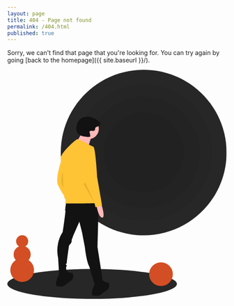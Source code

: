 ```yaml
---
layout: page
title: 404 - Page not found
permalink: /404.html
published: true
---
```


Sorry, we can't find that page that you're looking for. You can try again by going [back to the homepage]({{ site.baseurl }}/).

<div style="display:block; margin:auto;">
    <svg width="798" height="835" viewBox="0 0 798 835" fill="none" xmlns="http://www.w3.org/2000/svg">
        <a xlink:href="http://www.acentoenlao.com">
            <g clip-path="url(#clip0)">
            <path d="M308.5 834.5C478.88 834.5 617 810.1 617 780C617 749.9 478.88 725.5 308.5 725.5C138.12 725.5 0 749.9 0 780C0 810.1 138.12 834.5 308.5 834.5Z" fill="#272727"/>
            <path d="M496 603C662.514 603 797.5 468.014 797.5 301.5C797.5 134.986 662.514 0 496 0C329.486 0 194.5 134.986 194.5 301.5C194.5 468.014 329.486 603 496 603Z" fill="#272727"/>
            <path opacity="0.05" d="M496 550.398C633.462 550.398 744.898 438.962 744.898 301.5C744.898 164.038 633.462 52.6021 496 52.6021C358.537 52.6021 247.102 164.038 247.102 301.5C247.102 438.962 358.537 550.398 496 550.398Z" fill="black"/>
            <path opacity="0.05" d="M496 505.494C608.663 505.494 699.994 414.163 699.994 301.5C699.994 188.837 608.663 97.5064 496 97.5064C383.337 97.5064 292.006 188.837 292.006 301.5C292.006 414.163 383.337 505.494 496 505.494Z" fill="black"/>
            <path opacity="0.05" d="M496 447.76C576.777 447.76 642.26 382.277 642.26 301.5C642.26 220.723 576.777 155.24 496 155.24C415.223 155.24 349.74 220.723 349.74 301.5C349.74 382.277 415.223 447.76 496 447.76Z" fill="black"/>
            <path d="M197.17 328.482C197.17 328.482 173.466 395.204 184.001 418.908C194.537 442.612 211.217 465.438 211.217 465.438C211.217 465.438 205.072 332.872 197.17 328.482Z" fill="#FFC336"/>
            <path opacity="0.1" d="M212.868 330C212.868 330 189.164 396.722 199.699 420.426C210.234 444.13 226.915 466.956 226.915 466.956C226.915 466.956 220.769 334.39 212.868 330Z" fill="black"/>
            <path d="M213.851 482.997C213.851 482.997 212.095 499.677 211.217 500.555C210.339 501.433 212.095 503.189 211.217 505.823C210.339 508.457 209.461 511.968 211.217 512.846C212.973 513.724 201.56 590.981 201.56 590.981C201.56 590.981 173.466 627.854 184.879 685.797L188.391 744.618C188.391 744.618 215.607 746.374 215.607 736.717C215.607 736.717 213.851 725.304 213.851 720.036C213.851 714.769 218.24 714.769 215.607 712.135C212.973 709.501 212.973 707.745 212.973 707.745C212.973 707.745 217.363 704.234 216.485 703.356C215.607 702.478 224.386 640.145 224.386 640.145C224.386 640.145 234.043 630.488 234.043 625.22V619.953C234.043 619.953 238.433 608.54 238.433 607.662C238.433 606.784 262.137 553.231 262.137 553.231L271.794 591.859L282.329 647.169C282.329 647.169 287.596 697.21 298.131 716.525C298.131 716.525 316.568 779.735 316.568 777.979C316.568 776.223 347.295 771.834 346.417 763.932C345.539 756.031 327.981 645.413 327.981 645.413L332.371 481.241L213.851 482.997Z" fill="#121212"/>
            <path d="M190.147 740.228C190.147 740.228 166.443 786.758 182.246 788.514C198.048 790.27 204.194 790.27 211.217 783.247C215.057 779.407 222.832 774.255 229.093 770.374C232.802 768.111 235.799 764.849 237.739 760.961C239.679 757.073 240.484 752.717 240.062 748.392C239.599 744.097 237.994 740.558 234.043 740.228C223.508 739.351 211.217 729.693 211.217 729.693L190.147 740.228Z" fill="#121212"/>
            <path d="M320.958 774.467C320.958 774.467 297.254 820.997 313.056 822.753C328.859 824.509 335.004 824.509 342.028 817.486C345.867 813.646 353.643 808.494 359.903 804.613C363.613 802.35 366.609 799.088 368.549 795.2C370.49 791.312 371.295 786.956 370.872 782.631C370.409 778.336 368.804 774.797 364.854 774.467C354.319 773.59 342.028 763.932 342.028 763.932L320.958 774.467Z" fill="#121212"/>
            <path d="M295.905 252.337C316.287 252.337 332.81 235.814 332.81 215.433C332.81 195.051 316.287 178.528 295.905 178.528C275.523 178.528 259 195.051 259 215.433C259 235.814 275.523 252.337 295.905 252.337Z" fill="#FFB8B8"/>
            <path d="M272.18 227.558C272.18 227.558 245.82 276.062 243.711 276.062C241.602 276.062 291.16 291.878 291.16 291.878C291.16 291.878 304.867 245.483 306.976 241.266L272.18 227.558Z" fill="#FFB8B8"/>
            <path d="M312.617 280.635C312.617 280.635 259.942 251.664 254.674 252.542C249.407 253.42 193.22 302.583 194.098 322.776C194.975 342.968 201.999 376.329 201.999 376.329C201.999 376.329 204.633 469.389 209.9 470.267C215.168 471.145 209.022 486.947 210.778 486.947C212.534 486.947 333.687 486.947 334.565 484.314C335.443 481.68 312.617 280.635 312.617 280.635Z" fill="#FFC336"/>
            <path d="M342.028 489.142C342.028 489.142 358.708 540.062 344.661 538.306C330.615 536.55 324.469 494.41 324.469 494.41L342.028 489.142Z" fill="#FFB8B8"/>
            <path d="M297.254 277.563C297.254 277.563 264.77 284.586 270.038 328.482C275.306 372.378 284.963 416.275 284.963 416.275L317.446 487.386L320.958 500.555L344.661 494.41L327.103 392.571C327.103 392.571 320.958 283.708 313.056 280.196C308.074 278.072 302.656 277.169 297.254 277.563V277.563Z" fill="#FFC336"/>
            <path opacity="0.1" d="M277.5 414.958L317.885 486.947L283.86 411.09L277.5 414.958Z" fill="black"/>
            <path d="M332.646 204.566L332.768 201.746L338.378 203.142C338.318 202.237 338.062 201.355 337.628 200.558C337.194 199.762 336.592 199.068 335.864 198.527L341.84 198.193C336.826 191.067 330.419 185.032 323.007 180.451C315.595 175.87 307.332 172.839 298.716 171.541C285.79 169.668 271.397 172.379 262.534 181.972C258.234 186.625 255.533 192.542 253.611 198.579C250.072 209.697 249.351 222.951 256.731 231.988C264.232 241.173 277.333 242.973 289.137 244.109C293.29 244.509 297.643 244.881 301.491 243.27C301.92 238.855 301.355 234.401 299.838 230.233C299.206 228.943 298.904 227.516 298.959 226.081C299.483 222.569 304.168 221.684 307.686 222.159C311.205 222.633 315.436 223.359 317.748 220.664C319.341 218.808 319.247 216.105 319.458 213.669C320.032 207.035 332.586 205.957 332.646 204.566Z" fill="#121212"/>
            <path d="M559 787.5C582.748 787.5 602 768.248 602 744.5C602 720.752 582.748 701.5 559 701.5C535.252 701.5 516 720.752 516 744.5C516 768.248 535.252 787.5 559 787.5Z" fill="#D34E24"/>
            <path d="M54 772.5C77.7482 772.5 97 753.248 97 729.5C97 705.752 77.7482 686.5 54 686.5C30.2518 686.5 11 705.752 11 729.5C11 753.248 30.2518 772.5 54 772.5Z" fill="#D34E24"/>
            <path d="M54 703.5C71.1208 703.5 85 689.621 85 672.5C85 655.379 71.1208 641.5 54 641.5C36.8792 641.5 23 655.379 23 672.5C23 689.621 36.8792 703.5 54 703.5Z" fill="#D34E24"/>
            <path d="M54 646.5C66.1503 646.5 76 636.65 76 624.5C76 612.35 66.1503 602.5 54 602.5C41.8497 602.5 32 612.35 32 624.5C32 636.65 41.8497 646.5 54 646.5Z" fill="#D34E24"/>
            </g>
            <defs>
            <clipPath id="clip0">
            <rect width="797.5" height="834.5" fill="white"/>
            </clipPath>
            </defs>
        <a/>
    </svg>
</div>
